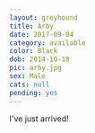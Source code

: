 ```yaml
---
layout: greyhound
title: Arby
date: 2017-09-04
category: available
color: Black
dob: 2014-10-18
pic: arby.jpg
sex: Male
cats: null
pending: yes
---
```


I've just arrived!
